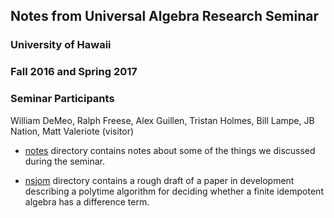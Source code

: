 ## Notes from Universal Algebra Research Seminar

### University of Hawaii
### Fall 2016 and Spring 2017

### Seminar Participants

William DeMeo, Ralph Freese, Alex Guillen, Tristan Holmes, Bill Lampe, JB Nation, Matt Valeriote (visitor)

+ [notes]() directory contains notes about some of the things we discussed during the seminar.

+ [nsjom]() directory contains a rough draft of a paper in development describing a polytime algorithm for deciding whether a finite idempotent algebra has a difference term.

